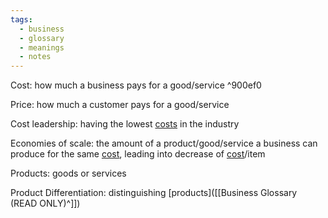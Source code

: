```yaml
---
tags:
  - business
  - glossary
  - meanings
  - notes
---
```

Cost: how much a business pays for a good/service ^900ef0

Price: how much a customer pays for a good/service

Cost leadership: having the lowest [costs](Business%20Glossary%20(READ%20ONLY)#^900ef0) in the industry

Economies of scale: the amount of a product/good/service a business can produce for the same [cost](Business%20Glossary%20(READ%20ONLY)#^900ef0), leading into decrease of [cost](Business%20Glossary%20(READ%20ONLY)#^900ef0)/item 

Products: goods or services

Product Differentiation: distinguishing [products]([[Business Glossary (READ ONLY)^]])


